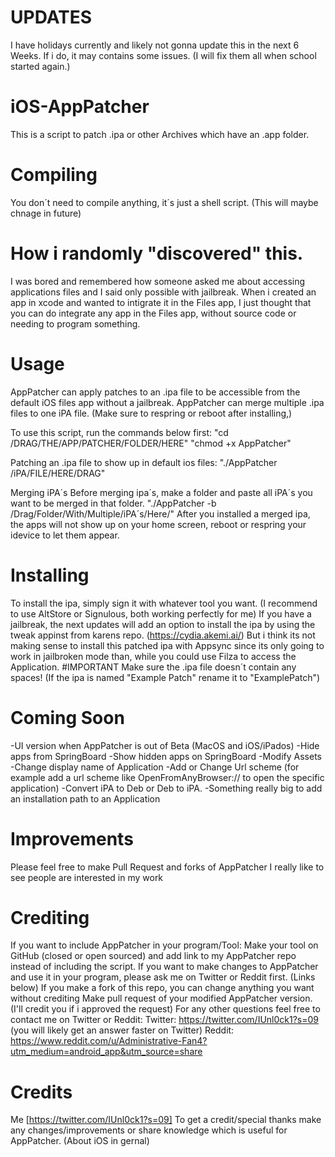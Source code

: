 # UPDATES
I have holidays currently and likely not gonna update this in the next 6 Weeks. If i do, it may contains some issues. (I will fix them all when school started again.)


# iOS-AppPatcher
This is a script to patch .ipa or other Archives which have an .app folder.


# Compiling
You don´t need to compile anything, it´s just a shell script. (This will maybe chnage in future)

# How i randomly "discovered" this.
I was bored and remembered how someone asked me about accessing applications files and I said only possible with jailbreak. When i created an app in xcode and wanted to intigrate it in the Files app, I just thought that you can do integrate any app in the Files app, without source code or needing to program something.

# Usage
AppPatcher can apply patches to an .ipa file to be accessible from the default iOS files app without a jailbreak.
AppPatcher can merge multiple .ipa files to one iPA file. (Make sure to respring or reboot after installing,)

To use this script, run the commands below first:
"cd /DRAG/THE/APP/PATCHER/FOLDER/HERE"
"chmod +x AppPatcher"

Patching an .ipa file to show up in default ios files:
"./AppPatcher /iPA/FILE/HERE/DRAG"

Merging iPA´s
Before merging ipa´s, make a folder and paste all iPA´s you want to be merged in that folder.
"./AppPatcher -b /Drag/Folder/With/Multiple/iPA´s/Here/"
After you installed a merged ipa, the apps will not show up on your home screen, reboot or respring your idevice to let them appear.

# Installing

To install the ipa, simply sign it with whatever tool you want. (I recommend to use AltStore or Signulous, both working perfectly for me)
If you have a jailbreak, the next updates will add an option to install the ipa by using the tweak appinst from karens repo. (https://cydia.akemi.ai/)
But i think its not making sense to install this patched ipa with Appsync since its only going to work in jailbroken mode than, while you could use Filza to access the Application.
#IMPORTANT
Make sure the .ipa file doesn´t contain any spaces! (If the ipa is named "Example Patch" rename it to "ExamplePatch")

# Coming Soon
-UI version when AppPatcher is out of Beta (MacOS and iOS/iPados)
-Hide apps from SpringBoard
-Show hidden apps on SpringBoard
-Modify Assets
-Change display name of Application
-Add or Change Url scheme (for example add a url scheme like OpenFromAnyBrowser:// to open the specific application)
-Convert iPA to Deb or Deb to iPA. 
-Something really big to add an installation path to an Application

# Improvements
Please feel free to make Pull Request and forks of AppPatcher
I really like to see people are interested in my work

# Crediting
If you want to include AppPatcher in your program/Tool:
Make your tool on GitHub (closed or open sourced) and add link to my AppPatcher repo instead of including the script.
If you want to make changes to AppPatcher and use it in your program, please ask me on Twitter or Reddit first. (Links below)
If you make a fork of this repo, you can change anything you want without crediting
Make pull request of your modified AppPatcher version. (I'll credit you if i approved the request)
For any other questions feel free to contact me on Twitter or Reddit:
Twitter: https://twitter.com/IUnl0ck1?s=09     (you will likely get an answer faster on Twitter)
Reddit:  https://www.reddit.com/u/Administrative-Fan4?utm_medium=android_app&utm_source=share

# Credits
Me [https://twitter.com/IUnl0ck1?s=09]
To get a credit/special thanks make any changes/improvements or share knowledge which is useful for AppPatcher. (About iOS in gernal)
